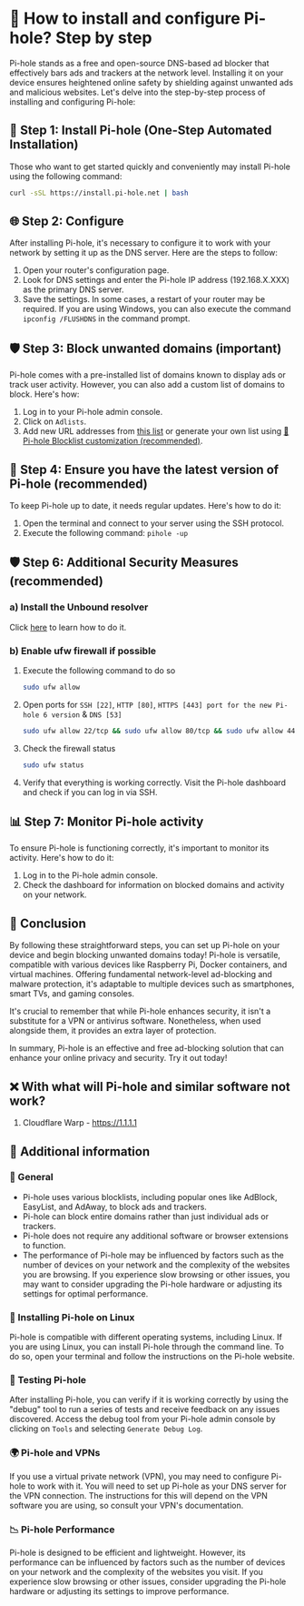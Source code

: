 <!-- [[> SEO
###### Title: How to properly install and configure Pi-hole for your network?
###### Description:
###### Tags:
###### Canonical: /viewer/tutorials/How_to_install_Pi-hole
]]> -->

# 🍒 How to install and configure Pi-hole? Step by step
Pi-hole stands as a free and open-source DNS-based ad blocker that effectively bars ads and trackers at the network level.
Installing it on your device ensures heightened online safety by shielding against unwanted ads and malicious websites.
Let's delve into the step-by-step process of installing and configuring Pi-hole:

## 🔧 Step 1: Install Pi-hole (One-Step Automated Installation)
Those who want to get started quickly and conveniently may install Pi-hole using the following command:
```bash
curl -sSL https://install.pi-hole.net | bash
```

## 🌐 Step 2: Configure
After installing Pi-hole, it's necessary to configure it to work with your network by setting it up as the DNS server.
Here are the steps to follow:
1. Open your router's configuration page.
2. Look for DNS settings and enter the Pi-hole IP address (192.168.X.XXX) as the primary DNS server.
3. Save the settings. In some cases, a restart of your router may be required. If you are using Windows, you can also execute the command `ipconfig /FLUSHDNS` in the command prompt.

## 🛡️ Step 3: Block unwanted domains (important)
Pi-hole comes with a pre-installed list of domains known to display ads or track user activity.
However, you can also add a custom list of domains to block. Here's how:
1. Log in to your Pi-hole admin console.
2. Click on `Adlists`.
3. Add new URL addresses from [this list](../../lists/md/Pi-hole.md) or generate your own list using [🍒 Pi-hole Blocklist customization (recommended)](https://sefinek.net/blocklist-generator/pihole).

## 🔄 Step 4: Ensure you have the latest version of Pi-hole (recommended)
To keep Pi-hole up to date, it needs regular updates. Here's how to do it:
1. Open the terminal and connect to your server using the SSH protocol.
2. Execute the following command: `pihole -up`

## 🛡️ Step 6: Additional Security Measures (recommended)
### a) Install the Unbound resolver
Click [here](./How%20to%20install%20Unbound%20for%20Pi-hole.md) to learn how to do it.

### b) Enable ufw firewall if possible
1. Execute the following command to do so
    ```bash
    sudo ufw allow
    ```
2. Open ports for `SSH [22]`, `HTTP [80]`, `HTTPS [443] port for the new Pi-hole 6 version` & `DNS [53]`
    ```bash
    sudo ufw allow 22/tcp && sudo ufw allow 80/tcp && sudo ufw allow 443/tcp && sudo ufw allow 53
    ```
3. Check the firewall status
    ```bash
    sudo ufw status
    ```
4. Verify that everything is working correctly. Visit the Pi-hole dashboard and check if you can log in via SSH.

## 📊 Step 7: Monitor Pi-hole activity
To ensure Pi-hole is functioning correctly, it's important to monitor its activity. Here's how to do it:
1. Log in to the Pi-hole admin console.
2. Check the dashboard for information on blocked domains and activity on your network.

## 📝 Conclusion
By following these straightforward steps, you can set up Pi-hole on your device and begin blocking unwanted domains today! Pi-hole is versatile, compatible with various devices like Raspberry Pi, Docker containers, and virtual machines.
Offering fundamental network-level ad-blocking and malware protection, it's adaptable to multiple devices such as smartphones, smart TVs, and gaming consoles.

It's crucial to remember that while Pi-hole enhances security, it isn't a substitute for a VPN or antivirus software. Nonetheless, when used alongside them, it provides an extra layer of protection.

In summary, Pi-hole is an effective and free ad-blocking solution that can enhance your online privacy and security. Try it out today!


## ❌ With what will Pi-hole and similar software not work?
1. Cloudflare Warp - https://1.1.1.1


## 📌 Additional information
### 🌠 General
- Pi-hole uses various blocklists, including popular ones like AdBlock, EasyList, and AdAway, to block ads and trackers.
- Pi-hole can block entire domains rather than just individual ads or trackers.
- Pi-hole does not require any additional software or browser extensions to function.
- The performance of Pi-hole may be influenced by factors such as the number of devices on your network and the complexity of the websites you are browsing. If you experience slow browsing or other issues, you may want to consider upgrading the Pi-hole hardware or adjusting its settings for optimal performance.

### 🐧 Installing Pi-hole on Linux
Pi-hole is compatible with different operating systems, including Linux. If you are using Linux, you can install Pi-hole through the command line.
To do so, open your terminal and follow the instructions on the Pi-hole website.

### 🚦 Testing Pi-hole
After installing Pi-hole, you can verify if it is working correctly by using the "debug" tool to run a series of tests and receive feedback on any issues discovered.
Access the debug tool from your Pi-hole admin console by clicking on `Tools` and selecting `Generate Debug Log`.

### 🌍 Pi-hole and VPNs
If you use a virtual private network (VPN), you may need to configure Pi-hole to work with it.
You will need to set up Pi-hole as your DNS server for the VPN connection.
The instructions for this will depend on the VPN software you are using, so consult your VPN's documentation.

### 📉 Pi-hole Performance
Pi-hole is designed to be efficient and lightweight.
However, its performance can be influenced by factors such as the number of devices on your network and the complexity of the websites you visit.
If you experience slow browsing or other issues, consider upgrading the Pi-hole hardware or adjusting its settings to improve performance.
